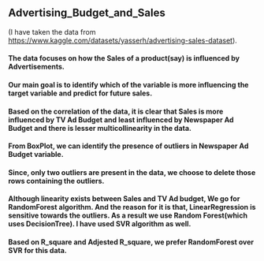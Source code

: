 ## Advertising_Budget_and_Sales
(I have taken the data from https://www.kaggle.com/datasets/yasserh/advertising-sales-dataset).
#### The data focuses on how the Sales of a product(say) is influenced by Advertisements.
#### Our main goal is to identify which of the variable is more influencing the target variable and predict for future sales.
#### Based on the correlation of the data, it is clear that Sales is more influenced by TV Ad Budget and least influenced by Newspaper Ad Budget and there is lesser multicollinearity in the data.
#### From BoxPlot, we can identify the presence of outliers in Newspaper Ad Budget variable.
#### Since, only two outliers are present in the data, we choose to delete those rows containing the outliers.
#### Although linearity exists between Sales and TV Ad budget, We go for RandomForest algorithm. And the reason for it is that, LinearRegression is sensitive towards the outliers. As a result we use Random Forest(which uses DecisionTree). I have used SVR algorithm as well.
#### Based on R_square and Adjested R_square, we prefer RandomForest over SVR for this data.
